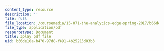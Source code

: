 ```yaml
---
content_type: resource
description: ''
file: null
file_location: /coursemedia/15-071-the-analytics-edge-spring-2017/b66de10ab47097d8f8914b25215d03b3_cT3KA-QLEI0.pdf
file_type: application/pdf
resourcetype: Document
title: 3play pdf file
uid: b66de10a-b470-97d8-f891-4b25215d03b3
---
```

